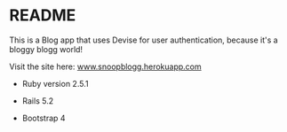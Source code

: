 # README

This is a Blog app that uses Devise for user authentication, because it's a bloggy blogg world!

Visit the site here: www.snoopblogg.herokuapp.com

* Ruby version 2.5.1

* Rails 5.2

* Bootstrap 4

